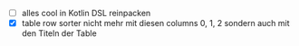 - [ ] alles cool in Kotlin DSL reinpacken
- [X] table row sorter nicht mehr mit diesen columns 0, 1, 2 sondern auch mit den Titeln der Table